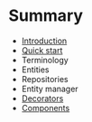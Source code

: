 # Summary

* [Introduction](README.md)
* [Quick start](chapter1.md)
* Terminology
* Entities
* Repositories
* Entity manager
* [Decorators](decorators.md)
* [Components](components.md)

